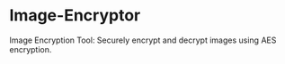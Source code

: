 # Image-Encryptor
 Image Encryption Tool: Securely encrypt and decrypt images using AES encryption.
